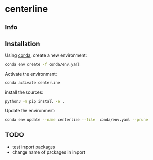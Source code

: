 # centerline

## Info

## Installation

Using [conda](https://docs.conda.io/en/latest/miniconda.html), create a new environment:

````bash
conda env create -f conda/env.yaml
````

Activate the environment:
````bash
conda activate centerline
````

install the sources:

````bash
python3 -m pip install -e .
````

Update the environment:
````bash
conda env update --name centerline --file  conda/env.yaml --prune
````

## TODO
- test import packages 
- change name of packages in import

